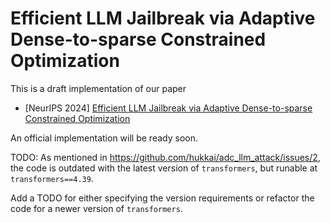 # Efficient LLM Jailbreak via Adaptive Dense-to-sparse Constrained Optimization

This is a draft implementation of our paper

- [NeurIPS 2024] [Efficient LLM Jailbreak via Adaptive Dense-to-sparse Constrained Optimization](https://arxiv.org/abs/2405.09113)
  
An official implementation will be ready soon.

TODO:
As mentioned in https://github.com/hukkai/adc_llm_attack/issues/2, the code is outdated with the latest version of `transformers`, but runable at `transformers==4.39`.


Add a TODO for either specifying the version  requirements or refactor the code for a newer version of `transformers`.
